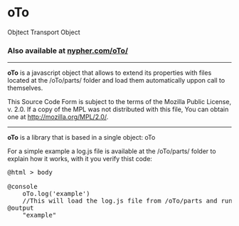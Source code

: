 # oTo
Objtect Transport Object
<h3>Also available at <a href="https://nypher.com/oTo/">nypher.com/oTo/</a></h3>

<hr>

<strong>oTo</strong> is a javascript object that allows to extend its properties with files located at the /oTo/parts/ folder and load them automatically uppon call to themselves.

This Source Code Form is subject to the terms of the Mozilla Public License, v. 2.0. If a copy of the MPL was not distributed with this file, You can obtain one at http://mozilla.org/MPL/2.0/.

<hr>

<strong>oTo</strong> is a library that is based in a single object: oTo

<p>For a simple example a log.js file is available at the /oTo/parts/ folder to explain how it works, with it you verify thist code:</p>
<pre>
@html > body
    <script type="text/javascript" src="/oTo/engine.js"></script>
@console
    oTo.log('example')
    //This will load the log.js file from /oTo/parts and run the function oTo.log stored on it
@output
    "example"
</pre>
